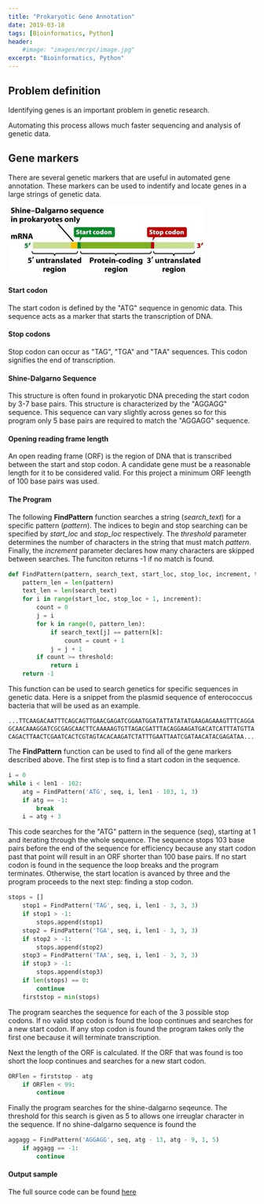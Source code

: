 ```yaml
---
title: "Prokaryotic Gene Annotation"
date: 2019-03-18
tags: [Bioinformatics, Python]
header:
    #image: "images/mcrpc/image.jpg"
excerpt: "Bioinformatics, Python"
---
```


## Problem definition

Identifying genes is an important problem in genetic research.

Automating this process allows much faster sequencing and analysis of genetic data.

## Gene markers

There are several genetic markers that are useful in automated gene annotation. These markers can be used to indentify and locate genes in a large strings of genetic data.

![gene-annotation](/images/ORF.jpg)

#### Start codon

The start codon is defined by the "ATG" sequence in genomic data. This sequence acts as a marker that starts the transcription of DNA.

#### Stop codons

Stop codon can occur as "TAG", "TGA" and "TAA" sequences. This codon signifies the end of transcription.

#### Shine-Dalgarno Sequence

This structure is often found in prokaryotic DNA preceding the start codon by 3-7 base pairs. This structure is characterized by the "AGGAGG" sequence. This sequence can vary slightly across genes so for this program only 5 base pairs are required to match the "AGGAGG" sequence.

#### Opening reading frame length

An open reading frame (ORF) is the region of DNA that is transcribed between the start and stop codon. A candidate gene must be a reasonable length for it to be considered valid. For this project a minimum ORF leength of 100 base pairs was used.

####  The Program

The following **FindPattern** function searches a string (*search_text*) for a specific pattern (*pattern*). The indices to begin and stop searching can be specified by *start_loc* and *stop_loc* respectively. The *threshold* parameter determines the number of characters in the string that must match *pattern*. Finally, the *increment* parameter declares how many characters are skipped between searches. The funciton returns -1 if no match is found.

```python
def FindPattern(pattern, search_text, start_loc, stop_loc, increment, threshold):
    pattern_len = len(pattern)
    text_len = len(search_text)
    for i in range(start_loc, stop_loc + 1, increment):
        count = 0
        j = i
        for k in range(0, pattern_len):
            if search_text[j] == pattern[k]:
                count = count + 1
            j = j + 1
        if count >= threshold:
            return i
    return -1
```


This function can be used to search genetics for specific sequences in genetic data. Here is a snippet from the plasmid sequence of enterococcus bacteria that will be used as an example.

```
...TTCAAGACAATTTCAGCAGTTGAACGAGATCGGAATGGATATTATATATGAAGAGAAAGTTTCAGGA
GCAACAAAGGATCGCGAGCAACTTCAAAAAGTGTTAGACGATTTACAGGAAGATGACATCATTTATGTTA
CAGACTTAACTCGAATCACTCGTAGTACACAAGATCTATTTGAATTAATCGATAACATACGAGATAA...
```

The **FindPattern** function can be used to find all of the gene markers described above. The first step is to find a start codon in the sequence.

```python
i = 0
while i < len1 - 102:
    atg = FindPattern('ATG', seq, i, len1 - 103, 1, 3)
    if atg == -1:
        break
    i = atg + 3
```

This code searches for the "ATG" pattern in the sequence (*seq*), starting at 1 and iterating through the whole sequence. The sequence stops 103 base pairs before the end of the sequence for efficiency because any start codon past that point will result in an ORF shorter than 100 base pairs. If no start codon is found in the sequence the loop breaks and the program terminates. Otherwise, the start location is avanced by three and the program proceeds to the next step: finding a stop codon.

```python
stops = []
    stop1 = FindPattern('TAG', seq, i, len1 - 3, 3, 3)
    if stop1 > -1:
        stops.append(stop1)
    stop2 = FindPattern('TGA', seq, i, len1 - 3, 3, 3)
    if stop2 > -1:
        stops.append(stop2)
    stop3 = FindPattern('TAA', seq, i, len1 - 3, 3, 3)
    if stop3 > -1:
        stops.append(stop3)
    if len(stops) == 0:
        continue
    firststop = min(stops)
```

The program searches the sequence for each of the 3 possible stop codons. If no valid stop codon is found the loop continues and searches for a new start codon. If any stop codon is found the program takes only the first one because it will terminate transcription.

Next the length of the ORF is calculated. If the ORF that was found is too short the loop continues and searches for a new start codon.

```python
ORFlen = firststop - atg
    if ORFlen < 99:
        continue
```

Finally the program searches for the shine-dalgarno seqeunce. The threshold for this search is given as 5 to allows one irreuglar character in the sequence. If no shine-dalgarno sequence is found the
```python
aggagg = FindPattern('AGGAGG', seq, atg - 13, atg - 9, 1, 5)
    if aggagg == -1:
        continue
```
#### Output sample

The full source code can be found [here](https://github.com/spencernewellevans/gene-locator)
